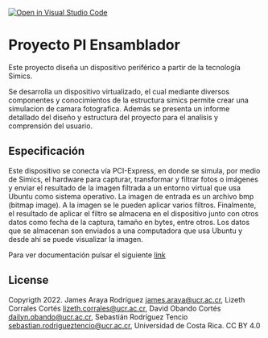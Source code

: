 [![Open in Visual Studio Code](https://classroom.github.com/assets/open-in-vscode-c66648af7eb3fe8bc4f294546bfd86ef473780cde1dea487d3c4ff354943c9ae.svg)](https://classroom.github.com/online_ide?assignment_repo_id=7710818&assignment_repo_type=AssignmentRepo)

# Proyecto PI Ensamblador

Este proyecto diseña un dispositivo periférico a partir de la tecnología Simics. 

Se desarrolla un dispositivo virtualizado, el cual mediante diversos componentes y conocimientos de la estructura simics  permite  crear  una simulacion de camara fotografica. Además se presenta un informe detallado del diseño y estructura del proyecto para el analisis y comprensión del usuario.  

## Especificación

Este dispositivo se conecta vía PCI-Express, en donde se simula, por medio de Simics, el hardware para capturar, transformar y filtrar fotos o imágenes y enviar el resultado de la imagen filtrada a un entorno virtual que usa Ubuntu como sistema operativo. La imagen de entrada es un archivo bmp (bitmap image). A la imagen se le pueden aplicar varios filtros. Finalmente, el resultado de aplicar el filtro se almacena en el dispositivo junto con otros datos como fecha de la captura, tamaño en bytes, entre otros. Los datos que se almacenan son enviados a una computadora que usa Ubuntu y desde ahí se puede visualizar la imagen. 


Para ver documentación pulsar el siguiente [link](https://github.com/ECCIUCRLQ/proyecto-nevergiveup/blob/main/Proyecto/Documentaci%C3%B3n/Documentaci%C3%B3n.md)

## License

Copyrigth 2022. James Araya Rodríguez james.araya@ucr.ac.cr, Lizeth Corrales Cortés lizeth.corrales@ucr.ac.cr, David Obando Cortés dailyn.obando@ucr.ac.cr, Sebastián Rodríguez Tencio sebastian.rodrigueztencio@ucr.ac.cr, Universidad de Costa Rica. CC BY 4.0

